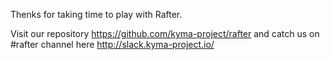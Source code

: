 Thenks for taking time to play with Rafter.

Visit our repository https://github.com/kyma-project/rafter and catch us on #rafter channel here http://slack.kyma-project.io/